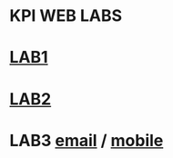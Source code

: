 ﻿# KPI WEB LABS


# [LAB1](https://cmdax.github.io/KPI_WEB/Lab_1_flex_only/index.html)
# [LAB2](https://cmdax.github.io/KPI_WEB/Lab_2/index.html)

# LAB3 [ email](https://cmdax.github.io/KPI_WEB/Lab_3/mail.html) / [mobile](https://cmdax.github.io/KPI_WEB/Lab_3/mail.html)
